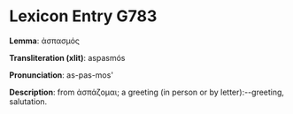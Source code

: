 # Lexicon Entry G783

**Lemma**: ἀσπασμός

**Transliteration (xlit)**: aspasmós

**Pronunciation**: as-pas-mos'

**Description**:
from ἀσπάζομαι; a greeting (in person or by letter):--greeting, salutation.
